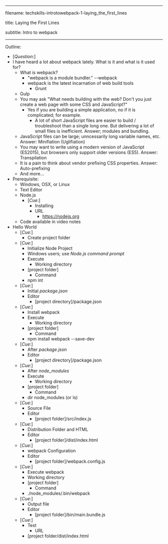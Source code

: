 ----------------------------------

filename: techskills-introtowebpack-1-laying_the_first_lines

title: Laying the First Lines

subtitle: Intro to webpack

----------------------------------

Outline:

  - [_Question_:]
  - I have heard a lot about webpack lately. What is it and what is it used for?
    - What is webpack?
      - "webpack is a module bundler." --webpack
      - webpack is the latest incarnation of web build tools
        - Grunt
	- Gulp
    - You may ask "What needs building with the web? Don't you just create a web page with some CSS and JavaScript?"
      - Yes if you are building a simple application, no if it is complicated; for example.
        - A lot of short JavaScript files are easier to build / troubleshoot than a single long one. But delivering a lot of small files is inefficient. Answer; modules and bundling.
	- JavaScript files can be large; unncessarily long variable names, etc.  Answer: Minifiation (Uglifiation)
	- You may want to write using a modern version of JavaScript (ES2015), but browsers only support older versions (ES5). Answer: Transpilation
	- It is a pain to think about vendor prefixing CSS properties. Answer: Auto-prefixing
	- And more...
  - Prerequisite:
    - Windows, OSX, or Linux
    - Text Editor
    - Node.js
      - [_Cue_:]
        - Installing
        - URL
          - https://nodejs.org
    - Code available in video notes
  - Hello World
    - [_Cue:_]
      - Create project folder
    - [_Cue_:]
      - Initialize Node Project
      - Windows users; use *Node.js command prompt*
      - Execute
        - Working directory
	  - [project folder]
        - Command
	  - npm int
    - [_Cue_:]
      - Initial *package.json*
      - Editor
        - [project directory]/package.json 
    - [_Cue_:]
      - Install webpack
      - Execute
        - Working directory
	  - [project folder]
        - Command
	  - npm install webpack --save-dev
    - [_Cue_:]
      - After *package.json*
      - Editor
        - [project directory]/package.json 
    - [_Cue_:]
      - After *node_modules*
      - Execute
        - Working directory
	  - [project folder]
        - Command
	  - dir node_modules (or ls)
    - [_Cue_:]
      - Source File
      - Editor
        - [project folder]/src/index.js
    - [_Cue_:]
       - Distribution Folder and HTML
       - Editor
         - [project folder]/dist/index.html
    - [_Cue_:]
       - webpack Configuration
       - Editor
         - [project folder]/webpack.config.js
    - [_Cue_:]
       - Execute webpack
        - Working directory
	  - [project folder]
        - Command
	  - ./node_modules/.bin/webpack
    - [_Cue_:]
       - Output file
       - Editor
         - [project folder]/bin/main.bundle.js
    - [_Cue_:]
      - Test
        - URL
	  - [project folder/dist/index.html

